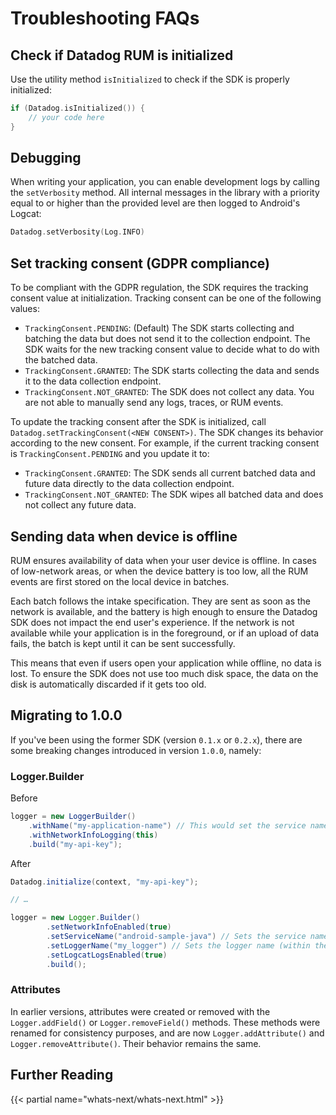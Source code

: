 # Troubleshooting FAQs
 

## Check if Datadog RUM is initialized
Use the utility method `isInitialized` to check if the SDK is properly initialized:

```kotlin
if (Datadog.isInitialized()) {
    // your code here
}
```

## Debugging
When writing your application, you can enable development logs by calling the `setVerbosity` method. All internal messages in the library with a priority equal to or higher than the provided level are then logged to Android's Logcat:

```kotlin
Datadog.setVerbosity(Log.INFO)
```

## Set tracking consent (GDPR compliance)

To be compliant with the GDPR regulation, the SDK requires the tracking consent value at initialization.
Tracking consent can be one of the following values:

- `TrackingConsent.PENDING`: (Default) The SDK starts collecting and batching the data but does not send it to the
 collection endpoint. The SDK waits for the new tracking consent value to decide what to do with the batched data.
- `TrackingConsent.GRANTED`: The SDK starts collecting the data and sends it to the data collection endpoint.
- `TrackingConsent.NOT_GRANTED`: The SDK does not collect any data. You are not able to manually send any logs, traces, or
 RUM events.

To update the tracking consent after the SDK is initialized, call `Datadog.setTrackingConsent(<NEW CONSENT>)`. The SDK changes its behavior according to the new consent. For example, if the current tracking consent is `TrackingConsent.PENDING` and you update it to:

- `TrackingConsent.GRANTED`: The SDK sends all current batched data and future data directly to the data collection endpoint.
- `TrackingConsent.NOT_GRANTED`: The SDK wipes all batched data and does not collect any future data.

## Sending data when device is offline

RUM ensures availability of data when your user device is offline. In cases of low-network areas, or when the device battery is too low, all the RUM events are first stored on the local device in batches. 

Each batch follows the intake specification. They are sent as soon as the network is available, and the battery is high enough to ensure the Datadog SDK does not impact the end user's experience. If the network is not available while your application is in the foreground, or if an upload of data fails, the batch is kept until it can be sent successfully.
 
This means that even if users open your application while offline, no data is lost. To ensure the SDK does not use too much disk space, the data on the disk is automatically discarded if it gets too old.

## Migrating to 1.0.0

If you've been using the former SDK (version `0.1.x` or `0.2.x`), there are some breaking changes introduced in version `1.0.0`, namely:

### Logger.Builder

Before

```java
logger = new LoggerBuilder()
    .withName("my-application-name") // This would set the service name
    .withNetworkInfoLogging(this)
    .build("my-api-key");
```

After

```java
Datadog.initialize(context, "my-api-key");

// …

logger = new Logger.Builder()
        .setNetworkInfoEnabled(true)
        .setServiceName("android-sample-java") // Sets the service name
        .setLoggerName("my_logger") // Sets the logger name (within the service)
        .setLogcatLogsEnabled(true)
        .build();
```


### Attributes

In earlier versions, attributes were created or removed with the `Logger.addField()` or `Logger.removeField()`
methods. These methods were renamed for consistency purposes, and are now `Logger.addAttribute()`
 and `Logger.removeAttribute()`. Their behavior remains the same.


## Further Reading

{{< partial name="whats-next/whats-next.html" >}}

 
